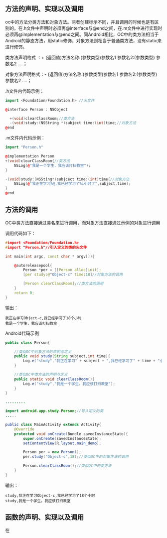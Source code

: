 ## 方法的声明、实现以及调用

oc中的方法分类方法和对象方法。两者创建标示不同，并且调用的时候也是有区别的。在.h文件中声明时必须再@interface与@end之间，在.m文件中进行实现时必须再@implementation与@end之间。同Android相比，OC中的类方法相当于Android的静态方法，用static修饰，对象方法则相当于普通类方法，没有static来进行修饰。

类方法声明格式 ：+ \(返回值\)方法名称:\(参数类型\)参数名1 参数名2:\(参数类型\) 参数名2 ....；

对象方法声明格式：- \(返回值\)方法名称:\(参数类型\)参数名1 参数名2:\(参数类型\) 参数名2 ....；

.h文件内代码示例：

```cpp
import <Foundation/Foundation.h> //头文件 

@interface Person : NSObject

  +(void)clearClassRoom;//类方法
  -(void)study:(NSString *)subject time:(int)time;//对象方法
@end
```

.m文件内代码示例：

```cpp
import "Person.h"

@implementation Person
+(void)clearClassRoom{//类方法
    NSLog(@"我是一个学生，我应该打扫教室");
}

-(void)study:(NSSting*)subjcect time:(int)time{//对象方法
    NSLog(@"我正在学习%@,我已经学习了%i小时了",subject,time);
}
@end
```

## 方法的调用

OC中类方法直接通过类名来进行调用，而对象方法直接通过示例的对象进行调用

调用代码如下：

```cpp
#import <Foundation/Foundation.h>
#import "Person.h"//引入定义的类的头文件

int main(int argc, const char * argv[]){

    @autoreleasepool{
        Person *per = [[Person alloc]init];
        [per study:@"Object-c" time:18]//对象方法的调用

        [Person clearClassRoom];//类方法的调用
    }
    return 0;
}
```

输出：

```
我正在学习Object-c,我已经学习了18个小时
我是一个学生，我应该打扫教室
```

Android代码示例

```java
public class Person{

    //类似OC中对象方法的声明与定义
    public void study(String subject,int time){
        Log.e("study","我正在学习" + subject + ",我已经学习了" + time + "小时");
    }

    //类似OC中类方法的声明与定义    
    public static void clearClassRoom(){
        Log.e("study","我是一个学生，我应该打扫教室");
    }
}

.........

import android.app.study.Person;//导入定义的类
.....

public class MainActivity extends Activity{
    @Override
    protected void onCreate(Bundle savedInstanceState){
        super.onCreate(savedInstanceState);
        setContentView(R.layout.main_demo);

        Person per = new Person();
        per.study("Object-c",18);//类似OC中的对象方法的调用

        Person.clearClassRoom();//类似OC中的类方法
    }
}
```

输出：

```
study,我正在学习Object-c,我已经学习了18个小时
study,我是一个学生，我应该打扫教室
```

## 函数的声明、实现以及调用

在

